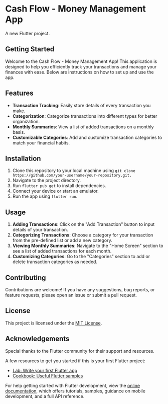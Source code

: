 # Cash Flow - Money Management App

A new Flutter project.

## Getting Started

Welcome to the Cash Flow - Money Management App! This application is designed to help you efficiently track your transactions and manage your finances with ease. Below are instructions on how to set up and use the app.

## Features

* **Transaction Tracking**: Easily store details of every transaction you make.
* **Categorization**: Categorize transactions into different types for better organization.
* **Monthly Summaries**: View a list of added transactions on a monthly basis.
* **Customizable Categories**: Add and customize transaction categories to match your financial habits.

## Installation

1. Clone this repository to your local machine using `git clone https://github.com/your-username/your-repository.git.`
2. Navigate to the project directory.
3. Run `flutter pub get` to install dependencies.
4. Connect your device or start an emulator.
5. Run the app using `flutter run`.

## Usage

1. **Adding Transactions**: Click on the "Add Transaction" button to input details of your transaction.
2. **Categorizing Transactions**: Choose a category for your transaction from the pre-defined list or add a new category.
3. **Viewing Monthly Summaries**: Navigate to the "Home Screen" section to see a list of added transactions for each month.
4. **Customizing Categories**: Go to the "Categories" section to add or delete transaction categories as needed.

## Contributing

Contributions are welcome! If you have any suggestions, bug reports, or feature requests, please open an issue or submit a pull request.

## License

This project is licensed under the [MIT License](https://opensource.org/license/mit).

## Acknowledgements

Special thanks to the Flutter community for their support and resources.

A few resources to get you started if this is your first Flutter project:

- [Lab: Write your first Flutter app](https://docs.flutter.dev/get-started/codelab)
- [Cookbook: Useful Flutter samples](https://docs.flutter.dev/cookbook)

For help getting started with Flutter development, view the
[online documentation](https://docs.flutter.dev/), which offers tutorials,
samples, guidance on mobile development, and a full API reference.
